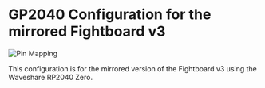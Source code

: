 # GP2040 Configuration for the mirrored Fightboard v3

![Pin Mapping](assets/FightboardV3Mirrored.jpg)

This configuration is for the mirrored version of the Fightboard v3 using the Waveshare RP2040 Zero.

